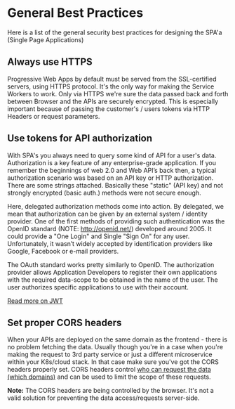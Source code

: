 # General Best Practices

Here is a list of the general security best practices for designing the SPA'a (Single Page Applications)

## Always use HTTPS

Progressive Web Apps by default must be served from the SSL-certified servers, using HTTPS protocol. It's the only way for making the Service Workers to work. Only via HTTPS we're sure the data passed back and forth between Browser and the APIs are securely encrypted. This is especially important because of passing the customer's / users tokens via HTTP Headers or request parameters.

## Use tokens for API authorization

With SPA's you always need to query some kind of API for a user's data. Authorization is a key feature of any enterprise-grade application. If you remember the beginnings of web 2.0 and Web API’s back then, a typical authorization scenario was based on an API key or HTTP authorization. There are some strings attached. Basically these "static" (API key) and not strongly encrypted (basic auth.) methods were not secure enough.

Here, delegated authorization methods come into action. By delegated, we mean that authorization can be given by an external system / identity provider. One of the first methods of providing such authentication was the OpenID standard (NOTE: http://openid.net/) developed around 2005. It could provide a "One Login" and Single "Sign On" for any user. Unfortunately, it wasn’t widely accepted by identification providers like Google, Facebook or e-mail providers.

The OAuth standard works pretty similarly to OpenID. The authorization provider allows Application Developers to register their own applications with the required data-scope to be obtained in the name of the user. The user authorizes specific applications to use with their account. 

[Read more on JWT](https://microservicesbook.org/ch5-related-techniques.html#json-web-tokens-jwt)

## Set proper CORS headers

When your APIs are deployed on the same domain as the frontend - there is no problem fetching the data. Usually though you're in a case when you're making the request to 3rd party service or just a different microservice within your K8s/cloud stack. In that case make sure you've got the CORS headers properly set. CORS headers control [who can request the data (which domains)](https://developer.mozilla.org/en-US/docs/Web/HTTP/Headers/Access-Control-Allow-Origin) and can be used to limit the scope of these requests.

**Note:** The CORS headers are being controlled by the browser. It's not a valid solution for preventing the data access/requests server-side.
